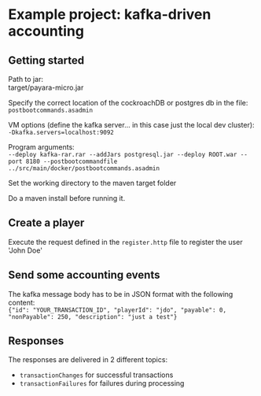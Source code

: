 # Example project: kafka-driven accounting

## Getting started

Path to jar:  
target/payara-micro.jar

Specify the correct location of the cockroachDB or postgres db in the file:  
`postbootcommands.asadmin`

VM options (define the kafka server... in this case just the local dev cluster):  
`-Dkafka.servers=localhost:9092`

Program arguments:  
`--deploy kafka-rar.rar --addJars postgresql.jar --deploy ROOT.war --port 8180 --postbootcommandfile ../src/main/docker/postbootcommands.asadmin`

Set the working directory to the maven target folder

Do a maven install before running it.

## Create a player

Execute the request defined in the `register.http` file to register the user 'John Doe'

## Send some accounting events

The kafka message body has to be in JSON format with the following content:  
`{"id": "YOUR_TRANSACTION_ID", "playerId": "jdo", "payable": 0, "nonPayable": 250, "description": "just a test"}`

## Responses

The responses are delivered in 2 different topics:
- `transactionChanges` for successful transactions
- `transactionFailures` for failures during processing

